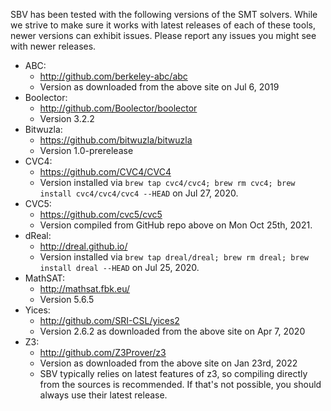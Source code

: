 SBV has been tested with the following versions of the SMT solvers. While we strive to make sure
it works with latest releases of each of these tools, newer versions can exhibit issues. Please
report any issues you might see with newer releases.

  * ABC:
      * http://github.com/berkeley-abc/abc
      * Version as downloaded from the above site on Jul 6, 2019
  * Boolector:
      * http://github.com/Boolector/boolector
      * Version 3.2.2
  * Bitwuzla:
      * https://github.com/bitwuzla/bitwuzla
      * Version 1.0-prerelease
  * CVC4:
      * https://github.com/CVC4/CVC4
      * Version installed via `brew tap cvc4/cvc4; brew rm cvc4; brew install cvc4/cvc4/cvc4 --HEAD`
        on Jul 27, 2020.
  * CVC5:
      * https://github.com/cvc5/cvc5
      * Version compiled from GitHub repo above on Mon Oct 25th, 2021.
  * dReal:
      * http://dreal.github.io/
      * Version installed via `brew tap dreal/dreal; brew rm dreal; brew install dreal --HEAD`
        on Jul 25, 2020.
  * MathSAT:
      * http://mathsat.fbk.eu/
      * Version 5.6.5
  * Yices:
      * http://github.com/SRI-CSL/yices2
      * Version 2.6.2 as downloaded from the above site on Apr 7, 2020
  * Z3:
      * http://github.com/Z3Prover/z3
      * Version as downloaded from the above site on Jan 23rd, 2022
      * SBV typically relies on latest features of z3, so compiling directly
        from the sources is recommended. If that's not possible, you should
        always use their latest release.
